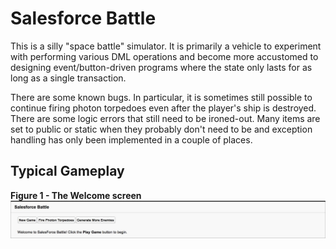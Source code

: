 # Salesforce Battle

This is a silly "space battle" simulator. It is primarily a vehicle to experiment with performing various DML operations and
become more accustomed to designing event/button-driven programs where the state only lasts for as long as a single transaction.

There are some known bugs. In particular, it is sometimes still possible to continue firing photon torpedoes even after the player's ship is destroyed. There are some logic errors that still need to be ironed-out. Many items are set to public or static when they probably don't need to be and exception handling has only been implemented in a couple of places.

## Typical Gameplay
**Figure 1 - The Welcome screen**  
![alt text](https://github.com/mikeuf/SFBattle/blob/master/README-images/1-welcome-screen.jpg "Logo Title Text 1")
